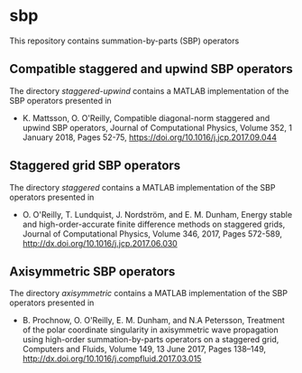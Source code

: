 # sbp
This repository contains summation-by-parts (SBP) operators

## Compatible staggered and upwind SBP operators
The directory *staggered-upwind* contains a MATLAB implementation of the SBP operators presented in 

* K. Mattsson, O. O'Reilly, Compatible diagonal-norm staggered and upwind SBP operators, Journal of Computational Physics,
Volume 352, 1 January 2018, Pages 52-75, 
https://doi.org/10.1016/j.jcp.2017.09.044


## Staggered grid SBP operators
The directory *staggered* contains a MATLAB implementation of the SBP operators presented in  

* O. O'Reilly, T. Lundquist, J. Nordström, and E. M. Dunham, Energy stable and high-order-accurate finite
  difference methods on staggered grids, Journal of Computational Physics, Volume 346, 2017, Pages 572-589, http://dx.doi.org/10.1016/j.jcp.2017.06.030 
## Axisymmetric SBP operators
The directory *axisymmetric* contains a MATLAB implementation of the SBP operators presented in  

* B. Prochnow, O. O'Reilly, E. M. Dunham, and N.A Petersson, Treatment of the polar coordinate singularity in axisymmetric wave propagation using high-order summation-by-parts operators on a staggered grid, Computers and Fluids, Volume 149, 13 June 2017, Pages 138–149, http://dx.doi.org/10.1016/j.compfluid.2017.03.015
